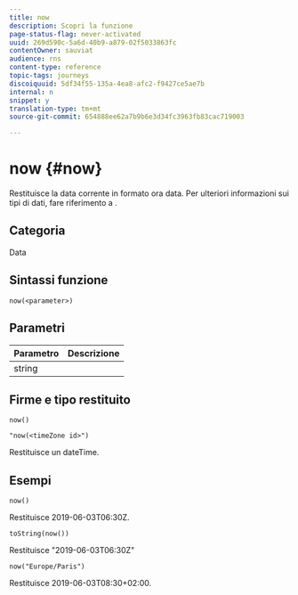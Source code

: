 ```yaml
---
title: now
description: Scopri la funzione
page-status-flag: never-activated
uuid: 269d590c-5a6d-40b9-a879-02f5033863fc
contentOwner: sauviat
audience: rns
content-type: reference
topic-tags: journeys
discoiquuid: 5df34f55-135a-4ea8-afc2-f9427ce5ae7b
internal: n
snippet: y
translation-type: tm+mt
source-git-commit: 654888ee62a7b9b6e3d34fc3963fb83cac719003

---
```



# now {#now}

Restituisce la data corrente in formato ora data. Per ulteriori informazioni sui tipi di dati, fare riferimento a [](../expression/data-types.md).

## Categoria

Data

## Sintassi funzione

`now(<parameter>)`

## Parametri

| Parametro | Descrizione |
|--- |--- |
| string |  |

## Firme e tipo restituito

`now()`

`"now(<timeZone id>")`

Restituisce un dateTime.

## Esempi

`now()`

Restituisce 2019-06-03T06:30Z.

`toString(now())`

Restituisce &quot;2019-06-03T06:30Z&quot;

`now("Europe/Paris")`

Restituisce 2019-06-03T08:30+02:00.